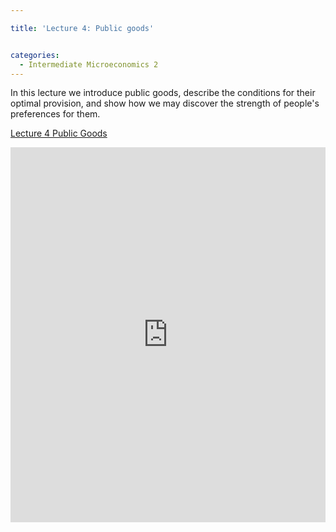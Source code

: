 ```yaml
---

title: 'Lecture 4: Public goods'


categories:
  - Intermediate Microeconomics 2
---
```

In this lecture we introduce public goods, describe the conditions for their optimal provision, and show how we may discover the strength of people's preferences for them. 


<a title="View Lecture 4 Public Goods on Scribd" href="https://www.scribd.com/doc/127860567/Lecture-4-Public-Goods" >Lecture 4 Public Goods</a>

<iframe src="https://www.scribd.com/embeds/127860567/content?start_page=1&view_mode=scroll" data-auto-height="false" data-aspect-ratio="undefined" scrolling="no" width="100%" height="600" frameborder="0"></iframe>